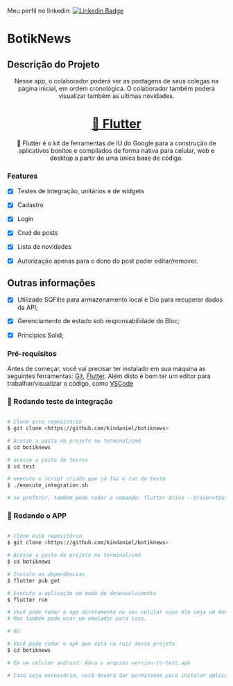 
Meu perfil no linkedin: 
[![Linkedin Badge](https://img.shields.io/badge/-LinkedIn-blue?style=flat-square&logo=Linkedin&logoColor=white&link=https://www.linkedin.com/in/daniel-kin-ivatiuk/)](https://www.linkedin.com/in/daniel-kin-ivatiuk/)

# BotikNews

## Descrição do Projeto
<p align="center">Nesse app, o colaborador poderá ver as postagens de seus colegas na página
inicial, em ordem cronológica.
O colaborador também poderá visualizar também as ultimas novidades.</p>


<h1 align="center">
    <a href="https://flutter.dev/">🔗 Flutter</a>
</h1>
<p align="center">🚀 
Flutter é o kit de ferramentas de IU do Google para a construção de aplicativos bonitos e compilados de forma nativa para celular, web e desktop a partir de uma única base de código.</p>


### Features

- [x] Testes de integração, unitários e de widgets
- [x] Cadastro
- [x] Login
- [x] Crud de posts
- [x] Lista de novidades 
- [x] Autorização apenas para o dono do post poder editar/remover.


## Outras informações
<p align="center">

- [x] Utilizado SQFlite para armazenamento local e Dio para recuperar dados da API;
- [x] Gerenciamento de estado sob responsabilidade do Bloc;
- [x] Principios Solid;


### Pré-requisitos

Antes de começar, você vai precisar ter instalado em sua máquina as seguintes ferramentas:
[Git](https://git-scm.com), [Flutter](https://flutter.dev). 
Além disto é bom ter um editor para trabalhar/visualizar o código, como [VSCode](https://code.visualstudio.com/)

### 🎲 Rodando teste de integração

```bash 

# Clone este repositório
$ git clone <https://github.com/kindaniel/botiknews>

# Acesse a pasta do projeto no terminal/cmd
$ cd botiknews

# acesse a pasta de testes
$ cd test

# execute o script criado que já faz o run do teste
$ ./execute_integration.sh

# se preferir, também pode rodar o comando: flutter drive --driver=test/test_driver/integration_test_driver.dart --target=test/integration/app_test.dart, porém o script ja deixa isso pronto!

```
### 🎲 Rodando o APP

```bash

# Clone este repositório
$ git clone <https://github.com/kindaniel/botiknews>

# Acesse a pasta do projeto no terminal/cmd
$ cd botiknews

# Instale as dependências
$ flutter pub get

# Execute a aplicação em modo de desenvolvimento
$ flutter run

# Você pode rodar o app diretamente no seu celular caso ele seja um Android. 
# Mas também pode usar um emulador para isso.

# OU

# Você pode rodar o apk que está na raiz desse projeto
$ cd botiknews

# Em um celular android: Abra o arquivo version-to-test.apk

# Caso seja necessário, você deverá dar permissões para instalar aplicativos de fontes desconhecidas. 

```